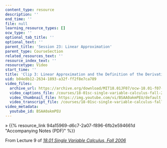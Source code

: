 ```yaml
---
content_type: resource
description: ''
end_time: ''
file: null
learning_resource_types: []
ocw_type: ''
optional_tab_title: ''
optional_text: ''
parent_title: 'Session 23: Linear Approximation'
parent_type: CourseSection
related_resources_text: ''
resource_index_text: ''
resourcetype: Video
start_time: ''
title: 'Clip 3: Linear Approximation and the Definition of the Derivative'
uid: b04e8b12-2634-1893-a32f-ff2f8e7ca789
video_files:
  archive_url: https://archive.org/download/MIT18.01JF07/ocw-18.01-f07-lec09_300k.mp4
  video_captions_file: /courses/18-01sc-single-variable-calculus-fall-2010/ddd3b1b5af0c5f658a17638c25856f1a_BSAA0akmPEU.vtt
  video_thumbnail_file: https://img.youtube.com/vi/BSAA0akmPEU/default.jpg
  video_transcript_file: /courses/18-01sc-single-variable-calculus-fall-2010/bceb502330c56ddf2d492a194f2ee483_BSAA0akmPEU.pdf
video_metadata:
  youtube_id: BSAA0akmPEU
---
```


» {{% resource_link 94a15969-d6c7-2a07-f896-6fb2e594661d "Accompanying Notes (PDF)" %}}

From Lecture 9 of [_18.01 Single Variable Calculus, Fall 2006_](/courses/18-01-single-variable-calculus-fall-2006/video_galleries/video-lectures)